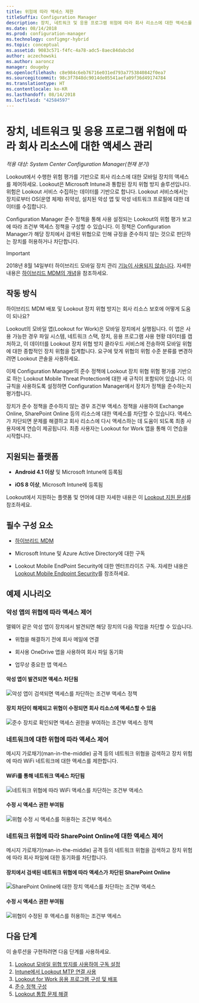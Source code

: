 ```yaml
---
title: 위험에 따라 액세스 제한
titleSuffix: Configuration Manager
description: 장치, 네트워크 및 응용 프로그램 위험에 따라 회사 리소스에 대한 액세스를 제한합니다.
ms.date: 08/14/2018
ms.prod: configuration-manager
ms.technology: configmgr-hybrid
ms.topic: conceptual
ms.assetid: 9083c571-f4fc-4a78-adc5-8aec84dabcbd
author: aczechowski
ms.author: aaroncz
manager: dougeby
ms.openlocfilehash: c8e984c6eb76716e031ed793a7753840842f0ea7
ms.sourcegitcommit: 98c3f7848dc9014de05541aefa09f36d49174784
ms.translationtype: HT
ms.contentlocale: ko-KR
ms.lasthandoff: 08/14/2018
ms.locfileid: "42584597"
---
```

# <a name="manage-access-to-company-resource-based-on-device-network-and-application-risk"></a>장치, 네트워크 및 응용 프로그램 위험에 따라 회사 리소스에 대한 액세스 관리

*적용 대상: System Center Configuration Manager(현재 분기)*

Lookout에서 수행한 위험 평가를 기반으로 회사 리소스에 대한 모바일 장치의 액세스를 제어하세요. Lookout은 Microsoft Intune과 통합된 장치 위협 방지 솔루션입니다. 위험은 Lookout 서비스 수집하는 데이터를 기반으로 합니다. Lookout 서비스에서는 장치로부터 OS(운영 체제) 취약성, 설치된 악성 앱 및 악성 네트워크 프로필에 대한 데이터를 수집합니다. 

Configuration Manager 준수 정책을 통해 사용 설정되는 Lookout의 위험 평가 보고에 따라 조건부 액세스 정책을 구성할 수 있습니다. 이 정책은 Configuration Manager가 해당 장치에서 검색된 위협으로 인해 규정을 준수하지 않는 것으로 판단하는 장치를 허용하거나 차단합니다.

> [!Important]  
> 2018년 8월 14일부터 하이브리드 모바일 장치 관리 [기능이 사용되지 않습니다](/sccm/core/plan-design/changes/deprecated/removed-and-deprecated-cmfeatures). 자세한 내용은 [하이브리드 MDM의 개념](/sccm/mdm/understand/hybrid-mobile-device-management)을 참조하세요.<!--Intune feature 2683117-->  



## <a name="how-does-it-work"></a>작동 방식

하이브리드 MDM 배포 및 Lookout 장치 위협 방지는 회사 리소스 보호에 어떻게 도움이 되나요?

Lookout의 모바일 앱(Lookout for Work)은 모바일 장치에서 실행됩니다. 이 앱은 사용 가능한 경우 파일 시스템, 네트워크 스택, 장치, 응용 프로그램 사용 현황 데이터를 캡처하고, 이 데이터를 Lookout 장치 위협 방지 클라우드 서비스에 전송하여 모바일 위협에 대한 종합적인 장치 위험을 집계합니다. 요구에 맞게 위협의 위험 수준 분류를 변경하려면 Lookout 콘솔을 사용하세요.  

이제 Configuration Manager의 준수 정책에 Lookout 장치 위협 위험 평가를 기반으로 하는 Lookout Mobile Threat Protection에 대한 새 규칙이 포함되어 있습니다. 이 규칙을 사용하도록 설정하면 Configuration Manager에서 장치가 정책을 준수하는지 평가합니다.

장치가 준수 정책을 준수하지 않는 경우 조건부 액세스 정책을 사용하여 Exchange Online, SharePoint Online 등의 리소스에 대한 액세스를 차단할 수 있습니다. 액세스가 차단되면 문제를 해결하고 회사 리소스에 다시 액세스하는 데 도움이 되도록 최종 사용자에게 연습이 제공됩니다. 최종 사용자는 Lookout for Work 앱을 통해 이 연습을 시작합니다.



## <a name="supported-platforms"></a>지원되는 플랫폼

- **Android 4.1 이상** 및 Microsoft Intune에 등록됨  

- **iOS 8 이상**, Microsoft Intune에 등록됨  


Lookout에서 지원하는 플랫폼 및 언어에 대한 자세한 내용은 이 [Lookout 지원 문서](https://personal.support.lookout.com/hc/articles/114094140253)를 참조하세요.



## <a name="prerequisites"></a>필수 구성 요소

- [하이브리드 MDM](/sccm/mdm/understand/hybrid-mobile-device-management)  

- Microsoft Intune 및 Azure Active Directory에 대한 구독  

- Lookout Mobile EndPoint Security에 대한 엔터프라이즈 구독. 자세한 내용은 [Lookout Mobile Endpoint Security](https://www.lookout.com/products/mobile-endpoint-security)를 참조하세요.  



## <a name="example-scenarios"></a>예제 시나리오


### <a name="control-access-based-on-threat-from-malicious-apps"></a>악성 앱의 위협에 따라 액세스 제어

맬웨어 같은 악성 앱이 장치에서 발견되면 해당 장치의 다음 작업을 차단할 수 있습니다.

- 위협을 해결하기 전에 회사 메일에 연결  

- 회사용 OneDrive 앱을 사용하여 회사 파일 동기화  

- 업무상 중요한 앱 액세스  

#### <a name="access-blocked-when-malicious-apps-are-detected"></a>악성 앱이 발견되면 액세스 차단됨

![악성 앱이 검색되면 액세스를 차단하는 조건부 액세스 정책](media/config-mgr-maliciousapps_blocked.png)

#### <a name="device-unblocked-and-is-able-to-access-company-resources-when-the-threat-is-remediated"></a>장치 차단이 해제되고 위협이 수정되면 회사 리소스에 액세스할 수 있음

![준수 장치로 확인되면 액세스 권한을 부여하는 조건부 액세스 정책](media/config-mgr-maliciousapps-unblocked.png)


### <a name="control-access-based-on-threat-to-network"></a>네트워크에 대한 위협에 따라 액세스 제어

메시지 가로채기(man-in-the-middle) 공격 등의 네트워크 위협을 검색하고 장치 위험에 따라 WiFi 네트워크에 대한 액세스를 제한합니다.

#### <a name="access-to-network-through-wifi-blocked"></a>WiFi를 통해 네트워크 액세스 차단됨

![네트워크 위협에 따라 WiFi 액세스를 차단하는 조건부 액세스](media/config-mgr-network-wifi-blocked.png)

#### <a name="access-granted-on-remediation"></a>수정 시 액세스 권한 부여됨

![위협 수정 시 액세스를 허용하는 조건부 액세스](media/config-mgr-network-wifi-unblocked.png)


### <a name="control-access-to-sharepoint-online-based-on-threat-to-network"></a>네트워크 위협에 따라 SharePoint Online에 대한 액세스 제어

메시지 가로채기(man-in-the-middle) 공격 등의 네트워크 위협을 검색하고 장치 위험에 따라 회사 파일에 대한 동기화를 차단합니다.

#### <a name="access-blocked-sharepoint-online-based-on-network-threat-detected-on-the-device"></a>장치에서 검색된 네트워크 위협에 따라 액세스가 차단된 SharePoint Online

![SharePoint Online에 대한 장치 액세스를 차단하는 조건부 액세스](media/config-mgr-network-spo-blocked.png)


#### <a name="access-granted-on-remediation"></a>수정 시 액세스 권한 부여됨

![위협이 수정된 후 액세스를 허용하는 조건부 액세스](media/config-mgr-network-spo-unblocked.png)



## <a name="next-steps"></a>다음 단계

이 솔루션을 구현하려면 다음 단계를 사용하세요.  

1.  [Lookout 모바일 위협 방지를 사용하여 구독 설정](set-up-your-subscription-with-lookout.md)
2.  [Intune에서 Lookout MTP 연결 사용](enable-lookout-connection-in-intune.md)
3.  [Lookout for Work 응용 프로그램 구성 및 배포](configure-and-deploy-lookout-for-work-apps.md)
4.  [준수 정책 구성](enable-device-threat-protection-rule-compliance-policy.md)
5.  [Lookout 통합 문제 해결](troubleshoot-lookout-integration.md)
